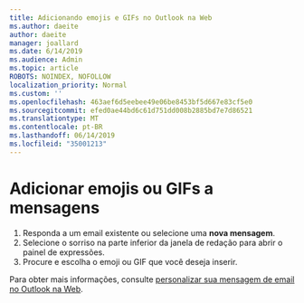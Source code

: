 ```yaml
---
title: Adicionando emojis e GIFs no Outlook na Web
ms.author: daeite
author: daeite
manager: joallard
ms.date: 6/14/2019
ms.audience: Admin
ms.topic: article
ROBOTS: NOINDEX, NOFOLLOW
localization_priority: Normal
ms.custom: ''
ms.openlocfilehash: 463aef6d5eebee49e06be8453bf5d667e83cf5e0
ms.sourcegitcommit: efed0ae44bd6c61d751dd008b2885bd7e7d86521
ms.translationtype: MT
ms.contentlocale: pt-BR
ms.lasthandoff: 06/14/2019
ms.locfileid: "35001213"
---
```

# <a name="add-emojis-or-gifs-to-messages"></a>Adicionar emojis ou GIFs a mensagens

1. Responda a um email existente ou selecione uma **nova mensagem**.
1. Selecione o sorriso na parte inferior da janela de redação para abrir o painel de expressões.
1. Procure e escolha o emoji ou GIF que você deseja inserir.

Para obter mais informações, consulte [personalizar sua mensagem de email no Outlook na Web](https://support.office.com/article/079442eb-6b41-4ff5-b6e0-a83d3967ac41).
